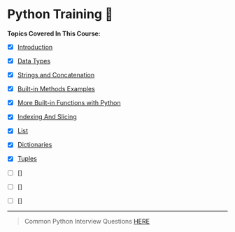 # Python Training :snake:

**Topics Covered In This Course:**

- [x] [Introduction](introduction.md)
- [x] [Data Types](variables.py)
- [x] [Strings and Concatenation](string_casting.py)
- [x] [Built-in Methods Examples](string_casting.py) 
- [x] [More Built-in Functions with Python](https://docs.python.org/3/library/functions.html)
- [x] [Indexing And Slicing](string_casting.py)
- [x] [List](lists.py)
- [x] [Dictionaries](lists.py)
- [x] [Tuples](tuples.py)
- [ ] []
- [ ] []
- [ ] []



---

> Common Python Interview Questions [HERE](https://www.guru99.com/python-interview-questions-answers.html)


